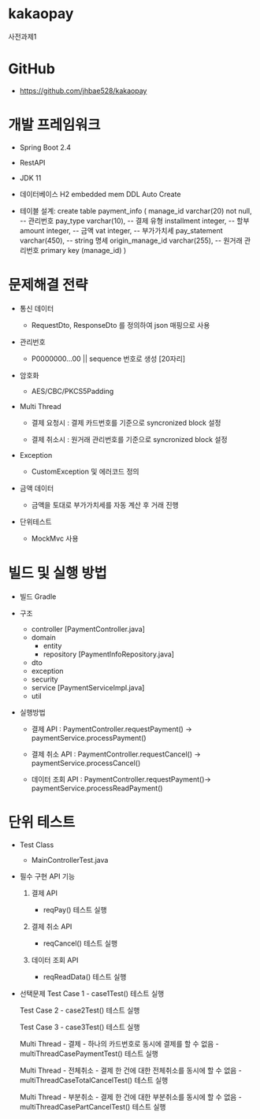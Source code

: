 # kakaopay
사전과제1


# GitHub
* https://github.com/jhbae528/kakaopay
	

# 개발 프레임워크

* Spring Boot 2.4

* RestAPI

* JDK 11

* 데이터베이스 
	H2 embedded mem
		DDL Auto Create

* 테이블 설계: 
    create table payment_info (
        manage_id varchar(20) not null,	-- 관리번호
        pay_type varchar(10),			-- 결제 유형
        installment integer,			-- 할부
        amount integer,					-- 금액
        vat integer,					-- 부가가치세
        pay_statement varchar(450),		-- string 명세
        origin_manage_id varchar(255),	-- 원거래 관리번호
        primary key (manage_id)
    )


# 문제해결 전략
* 통신 데이터 
    - RequestDto, ResponseDto 를 정의하여 json 매핑으로 사용

* 관리번호
    - P0000000...00 || sequence 번호로 생성 [20자리] 
    
* 암호화 
    - AES/CBC/PKCS5Padding

* Multi Thread
    - 결제 요청시 : 결제 카드번호를 기준으로 syncronized block 설정
    
    - 결제 취소시 : 원거래 관리번호를 기준으로 syncronized block 설정
    
* Exception
    - CustomException 및 에러코드 정의
    
* 금액 데이터
    - 금액을 토대로 부가가치세를 자동 계산 후 거래 진행
    
* 단위테스트
    - MockMvc 사용


# 빌드 및 실행 방법
* 빌드 
    Gradle

* 구조
    - controller 
        [PaymentController.java]
    - domain
        - entity
        - repository
            [PaymentInfoRepository.java]
    - dto
    - exception
    - security
    - service 
        [PaymentServiceImpl.java]
    - util

* 실행방법

    - 결제 API : PaymentController.requestPayment() -> paymentService.processPayment()
    
    - 결제 취소 API : PaymentController.requestCancel() -> paymentService.processCancel()
    
    - 데이터 조회 API : PaymentController.requestPayment()-> paymentService.processReadPayment()


# 단위 테스트
* Test Class
    - MainControllerTest.java
    
* 필수 구현 API 기능
    1. 결제 API
        - reqPay() 테스트 실행
    
    2. 결제 취소 API
        - reqCancel() 테스트 실행

    3. 데이터 조회 API
        - reqReadData() 테스트 실행
        
* 선택문제
    Test Case 1
        - case1Test() 테스트 실행
        
    Test Case 2
        - case2Test() 테스트 실행
        
    Test Case 3
        - case3Test() 테스트 실행
        
    Multi Thread - 결제 - 하나의 카드번호로 동시에 결제를 할 수 없음
        - multiThreadCasePaymentTest() 테스트 실행
        
    Multi Thread - 전체취소 - 결제 한 건에 대한 전체취소를 동시에 할 수 없음
        - multiThreadCaseTotalCancelTest() 테스트 실행
        
    Multi Thread - 부분취소 - 결제 한 건에 대한 부분취소를 동시에 할 수 없음
        - multiThreadCasePartCancelTest() 테스트 실행
